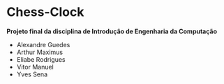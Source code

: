 # Chess-Clock
<p><b>Projeto final da disciplina de Introdução de Engenharia da Computação</b></p>



- Alexandre Guedes
- Arthur Maximus
- Eliabe Rodrigues
- Vitor Manuel
- Yves Sena


